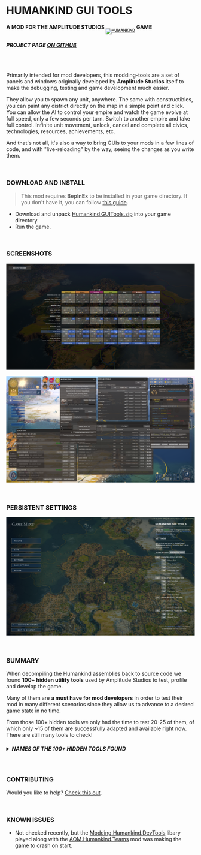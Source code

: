 # **HUMANKIND GUI TOOLS**

**A MOD FOR THE AMPLITUDE STUDIOS <a href="https://humankind.game/" title="Humankind Game Official Website" target="_blank"><sub><sub><img src="https://cdn.sega.co.uk/humankind-game/public/content/media/images/vector/Humankind%20logo.svg" alt="HUMANKIND" height="22px"></sub></sub></a> GAME**

###### **PROJECT PAGE [ON GITHUB](https://github.com/Theadd/Humankind-GUI-Tools)**

<br/>

Primarily intended for mod developers, this modding-tools are a set of panels and windows originally developed by **Amplitude Studios** itself to make the debugging, testing and game development much easier.

They allow you to spawn any unit, anywhere. The same with constructibles, you can paint any district directly on the map in a simple point and click. You can allow the AI to control your empire and watch the game evolve at full speed, only a few seconds per turn. Switch to another empire and take full control. Infinite unit movement, unlock, cancel and complete all civics, technologies, resources, achievements, etc.

And that's not all, it's also a way to bring GUIs to your mods in a few lines of code, and with "live-reloading" by the way, seeing the changes as you write them.

<br/>

### **DOWNLOAD AND INSTALL**

> This mod requires **BepInEx** to be installed in your game directory. If you don't have it, you can follow [this guide](https://gc2021.com/showthread.php?tid=4).

* Download and unpack [Humankind.GUITools.zip](https://github.com/Theadd/Humankind-GUI-Tools/releases/latest/download/Humankind.GUITools.zip) into your game directory.
* Run the game.

<br/>

### **SCREENSHOTS**

![SCREENSHOT](./images/GameOverview.png)

  

![SCREENSHOT](./images/Showcase.png)

<br/>

### **PERSISTENT SETTINGS**

![GAMEMENU](./images/GameMenu.png)

<br/>

### **SUMMARY**

When decompiling the Humankind assemblies back to source code we found **100+ hidden utility tools** used by Amplitude Studios to test, profile and develop the game.

Many of them are **a must have for mod developers** in order to test their mod in many different scenarios since they allow us to advance to a desired game state in no time.

From those 100+ hidden tools we only had the time to test 20-25 of them, of which only ~15 of them are successfully adapted and available right now. There are still many tools to check!

<h5>
<details><summary><strong>NAMES OF THE 100+ HIDDEN TOOLS FOUND</strong></summary>
<blockquote>

```
  LocalizationFloatingWindow, Widget, ClockWidget, MemoryProfilerWindow, ProfilerWindow, 
  FxComponentEvolveProfilingWindow, FxOutputLayerProfilingWindow, GPUProfilerWindow, 
  GraphicsTools, UnityProfilerLoggingWindow, RenderPipelineAuditWindow, AffinityUtils, 
  AI, AICursor, AirStrikeReport, Archetypes, AudioEvents, AudioScale, Avatar, BattleAI, 
  BattleExternalSupport, BattleParticipants, BattleReport, BiomeAudio, BlackList, 
  CameraMover, CameraSequence, ChallengeRewards, ChallengeViewer, Chat, ChoreographyActions, 
  CityAudio, CivicsUtils, Collectible, Diplomacy, DiplomaticLog, DisplaySettings, 
  DistrictPainter, DownloadableContent, Droppables, EffectMapperDebugger, 
  CostModifierEvaluationDebugger, DescriptorEvaluationDebugger, DistrictEvaluationDebugger, 
  EndGameFlow, EndTurnTimer, FameRankingUtility, FameUtils, Framerate, GameClientConnections, 
  GameClientServer, Ideology, InputFilter, MapEditor, MapSharing, Marketing, Metadata, 
  MilitaryCheats, MinorFaction, ModPlaylist, NarrativeEventDebugger, NetworkStatistics, 
  NetworkSynchronization, OrderStatistics, Physics, Ping, PlayerProfile, Pollution, 
  PresentationCursor, RansackCursor, ReligionUtils, RemoteSandboxes, ResourcesUtils, 
  SessionSlots, SessionUsers, SettlementUtils, SnapshotStatistics, Squadrons, 
  StateShareUtils, StatisticsAndAchievements, Surrender, TechnologyUtils, 
  TerrainAudioModule, TerrainPicking, TimemapDebugger, Trade, TradeNodeUtils, Trophies, 
  TutorialFakeWindow, TutorialInfo, TwitchExtension, WorldGeneration, WorldLifeDebugger, 
  CustomMap, ScenarioEditor, BattleDebug, PawnAnimation, Pawns, CameraLayersWindow, 
  ProceduralTerrainRendererWindow, UIVirtualScreenTester, UISettingsOverlayWindow, UIUtils, 
  AudioOptions, AutoTurn, Dump, EmpireWideConstructionUtils, GameInfo, NetworkDebugger, 
  SandboxStatus, TerritoryUtils
```

</blockquote>
</details>
</h5>

<br/>

### **CONTRIBUTING**

Would you like to help? [Check this out](/CONTRIBUTING_GUIDE.md).

<br/>

### **KNOWN ISSUES**

* Not checked recently, but the [Modding.Humankind.DevTools](https://github.com/Theadd/Modding.Humankind.DevTools) libary played along with the [AOM.Humankind.Teams](https://gc2021.com/showthread.php?tid=43) mod was making the game to crash on start.
